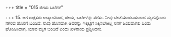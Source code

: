 +++
title = "015 ಜೀಯ ಬಲೆಗಳ"

+++
15. ಆಗ ರಾಕ್ಷಸರು ಉತ್ಸಾಹದಿಂದ, ಜೀಯ, ಬಲೆಗಳನ್ನು ತೆಗೆಸು. ನೀವು ಬೇಟೆಯಾಡಬಹುದಾದ ಮೃಗವೊಂದು ನಗರದ ಹೊರಗೆ ಬಂದಿದೆ. ನಾವು ಹೊಸದಾಗಿ ಅವರನ್ನು ಇಕ್ಕಟ್ಟಿಗೆ ಸಿಕ್ಕಿಸಬೇಕಿಲ್ಲ ನಿನಗೆ  ಜಯವಾಗಲಿ ಎಂದು ಘೋಷಿಸಿದಾಗ, ಯಾವ ಮೃಗ ಬಂದಿದೆ ಎಂದು ಖಳರಾಯ ಪ್ರಶ್ನಿಸಿದನು.